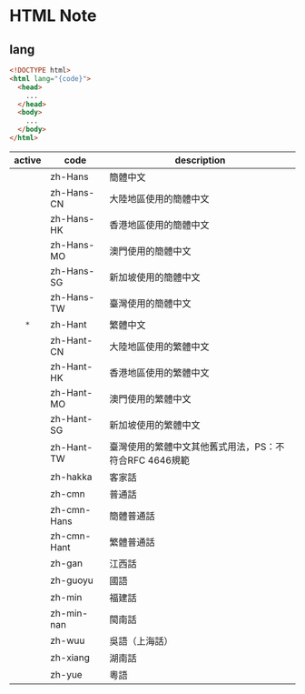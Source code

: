 # HTML Note

## lang

```html
<!DOCTYPE html>
<html lang="{code}">
  <head>
    ...
  </head>
  <body>
    ...
  </body>
</html>
```

| active | code        | description                                            |
| :----: | ----------- | ------------------------------------------------------ |
|        | zh-Hans     | 簡體中文                                               |
|        | zh-Hans-CN  | 大陸地區使用的簡體中文                                 |
|        | zh-Hans-HK  | 香港地區使用的簡體中文                                 |
|        | zh-Hans-MO  | 澳門使用的簡體中文                                     |
|        | zh-Hans-SG  | 新加坡使用的簡體中文                                   |
|        | zh-Hans-TW  | 臺灣使用的簡體中文                                     |
|  `*`   | zh-Hant     | 繁體中文                                               |
|        | zh-Hant-CN  | 大陸地區使用的繁體中文                                 |
|        | zh-Hant-HK  | 香港地區使用的繁體中文                                 |
|        | zh-Hant-MO  | 澳門使用的繁體中文                                     |
|        | zh-Hant-SG  | 新加坡使用的繁體中文                                   |
|        | zh-Hant-TW  | 臺灣使用的繁體中文其他舊式用法，PS：不符合RFC 4646規範 |
|        | zh-hakka    | 客家話                                                 |
|        | zh-cmn      | 普通話                                                 |
|        | zh-cmn-Hans | 簡體普通話                                             |
|        | zh-cmn-Hant | 繁體普通話                                             |
|        | zh-gan      | 江西話                                                 |
|        | zh-guoyu    | 國語                                                   |
|        | zh-min      | 福建話                                                 |
|        | zh-min-nan  | 閩南話                                                 |
|        | zh-wuu      | 吳語（上海話）                                         |
|        | zh-xiang    | 湖南話                                                 |
|        | zh-yue      | 粵語                                                   |
